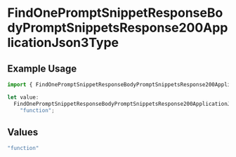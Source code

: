 # FindOnePromptSnippetResponseBodyPromptSnippetsResponse200ApplicationJson3Type

## Example Usage

```typescript
import { FindOnePromptSnippetResponseBodyPromptSnippetsResponse200ApplicationJson3Type } from "orq-poc-typescript-multi-env-version/models/operations";

let value:
  FindOnePromptSnippetResponseBodyPromptSnippetsResponse200ApplicationJson3Type =
    "function";
```

## Values

```typescript
"function"
```